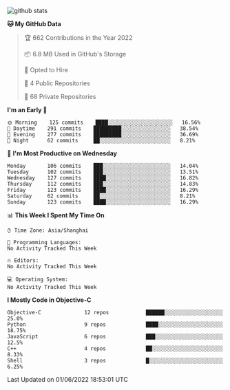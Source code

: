 
![github stats](https://github-readme-stats.vercel.app/api?username=ChesterYue&show_icons=true&count_private=true)

<!-- ![wakatime](https://github-readme-stats.vercel.app/api/wakatime?username=ChesterYue&layout=compact) -->

<!-- ![wakatime](https://github-readme-stats.vercel.app/api/top-langs/?username=ChesterYue&layout=compact) -->

<!--START_SECTION:waka-->
**🐱 My GitHub Data** 

> 🏆 662 Contributions in the Year 2022
 > 
> 📦 6.8 MB Used in GitHub's Storage 
 > 
> 💼 Opted to Hire
 > 
> 📜 4 Public Repositories 
 > 
> 🔑 68 Private Repositories  
 > 
**I'm an Early 🐤** 

```text
🌞 Morning    125 commits    ████░░░░░░░░░░░░░░░░░░░░░   16.56% 
🌆 Daytime    291 commits    █████████░░░░░░░░░░░░░░░░   38.54% 
🌃 Evening    277 commits    █████████░░░░░░░░░░░░░░░░   36.69% 
🌙 Night      62 commits     ██░░░░░░░░░░░░░░░░░░░░░░░   8.21%

```
📅 **I'm Most Productive on Wednesday** 

```text
Monday       106 commits    ███░░░░░░░░░░░░░░░░░░░░░░   14.04% 
Tuesday      102 commits    ███░░░░░░░░░░░░░░░░░░░░░░   13.51% 
Wednesday    127 commits    ████░░░░░░░░░░░░░░░░░░░░░   16.82% 
Thursday     112 commits    ███░░░░░░░░░░░░░░░░░░░░░░   14.83% 
Friday       123 commits    ████░░░░░░░░░░░░░░░░░░░░░   16.29% 
Saturday     62 commits     ██░░░░░░░░░░░░░░░░░░░░░░░   8.21% 
Sunday       123 commits    ████░░░░░░░░░░░░░░░░░░░░░   16.29%

```


📊 **This Week I Spent My Time On** 

```text
⌚︎ Time Zone: Asia/Shanghai

💬 Programming Languages: 
No Activity Tracked This Week

🔥 Editors: 
No Activity Tracked This Week

💻 Operating System: 
No Activity Tracked This Week

```

**I Mostly Code in Objective-C** 

```text
Objective-C              12 repos            ██████░░░░░░░░░░░░░░░░░░░   25.0% 
Python                   9 repos             ████░░░░░░░░░░░░░░░░░░░░░   18.75% 
JavaScript               6 repos             ███░░░░░░░░░░░░░░░░░░░░░░   12.5% 
C++                      4 repos             ██░░░░░░░░░░░░░░░░░░░░░░░   8.33% 
Shell                    3 repos             █░░░░░░░░░░░░░░░░░░░░░░░░   6.25%

```



 Last Updated on 01/06/2022 18:53:01 UTC
<!--END_SECTION:waka-->